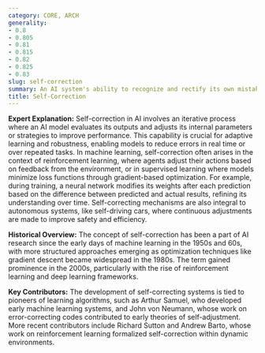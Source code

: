 ```yaml
---
category: CORE, ARCH
generality:
- 0.8
- 0.805
- 0.81
- 0.815
- 0.82
- 0.825
- 0.83
slug: self-correction
summary: An AI system's ability to recognize and rectify its own mistakes or errors without external intervention.
title: Self-Correction
---
```


**Expert Explanation:** Self-correction in AI involves an iterative process where an AI model evaluates its outputs and adjusts its internal parameters or strategies to improve performance. This capability is crucial for adaptive learning and robustness, enabling models to reduce errors in real time or over repeated tasks. In machine learning, self-correction often arises in the context of reinforcement learning, where agents adjust their actions based on feedback from the environment, or in supervised learning where models minimize loss functions through gradient-based optimization. For example, during training, a neural network modifies its weights after each prediction based on the difference between predicted and actual results, refining its understanding over time. Self-correcting mechanisms are also integral to autonomous systems, like self-driving cars, where continuous adjustments are made to improve safety and efficiency.

**Historical Overview:** The concept of self-correction has been a part of AI research since the early days of machine learning in the 1950s and 60s, with more structured approaches emerging as optimization techniques like gradient descent became widespread in the 1980s. The term gained prominence in the 2000s, particularly with the rise of reinforcement learning and deep learning frameworks.

**Key Contributors:** The development of self-correcting systems is tied to pioneers of learning algorithms, such as Arthur Samuel, who developed early machine learning systems, and John von Neumann, whose work on error-correcting codes contributed to early theories of self-adjustment. More recent contributors include Richard Sutton and Andrew Barto, whose work on reinforcement learning formalized self-correction within dynamic environments.